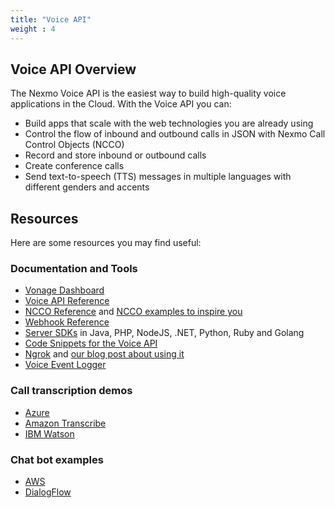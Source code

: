 ```yaml
---
title: "Voice API"
weight : 4
---
```



## Voice API Overview

The Nexmo Voice API is the easiest way to build high-quality voice applications in the Cloud. With the Voice API you can:

* Build apps that scale with the web technologies you are already using
* Control the flow of inbound and outbound calls in JSON with Nexmo Call Control Objects (NCCO)
* Record and store inbound or outbound calls
* Create conference calls
* Send text-to-speech (TTS) messages in multiple languages with different genders and accents


## Resources

Here are some resources you may find useful:

### Documentation and Tools

* [Vonage Dashboard](https://dashboard.nexmo.com)
* [Voice API Reference](https://developer.nexmo.com/api/voice)
* [NCCO Reference](https://developer.nexmo.com/voice/voice-api/ncco-reference) and [NCCO examples to inspire you](https://nexmo-community.github.io/ncco-examples/)
* [Webhook Reference](https://developer.nexmo.com/voice/voice-api/webhook-reference)
* [Server SDKs](https://developer.nexmo.com/tools) in Java, PHP, NodeJS, .NET, Python, Ruby and Golang
* [Code Snippets for the Voice API](https://developer.nexmo.com/voice/voice-api/overview#code-snippets)
* [Ngrok](https://ngrok.com) and [our blog post about using it](https://www.nexmo.com/blog/2017/07/04/local-development-nexmo-ngrok-tunnel-dr
)
* [Voice Event Logger](https://github.com/Nexmo/voice-event-logger)


### Call transcription demos

* [Azure](https://www.nexmo.com/blog/2019/12/30/building-a-real-time-net-transcription-service-dr)
* [Amazon Transcribe](https://www.nexmo.com/blog/2019/08/26/transcribe-a-conference-call-using-amazon-transcribe-dr)
* [IBM Watson](https://www.nexmo.com/blog/2018/04/17/dual-channel-transcription-split-recording-dr)

### Chat bot examples

* [AWS](https://github.com/Nexmo/lex-connector)
* [DialogFlow](https://github.com/nexmo-community/voice-google-speechtotext)

